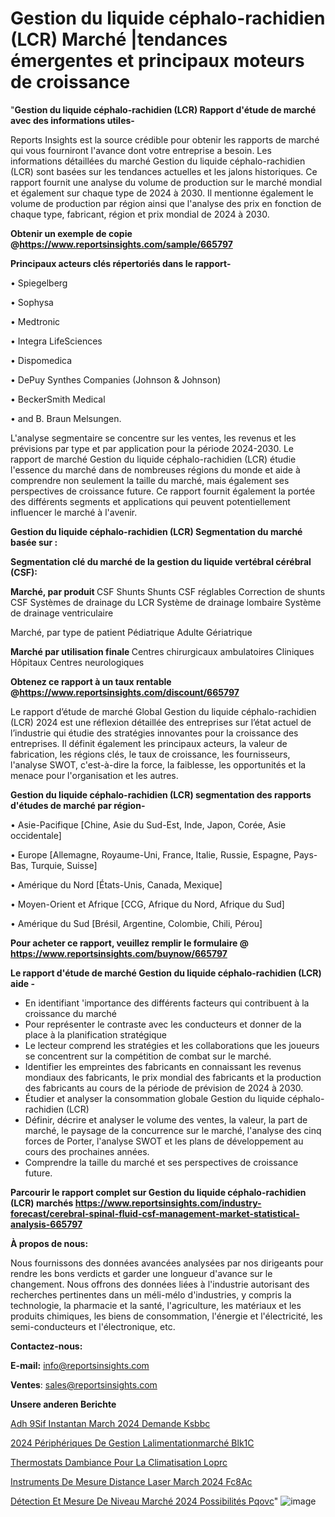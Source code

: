 # Gestion du liquide céphalo-rachidien (LCR) Marché |tendances émergentes et principaux moteurs de croissance

"<strong>Gestion du liquide céphalo-rachidien (LCR) Rapport d'étude de marché avec des informations utiles-</strong>

Reports Insights est la source crédible pour obtenir les rapports de marché qui vous fourniront l'avance dont votre entreprise a besoin. Les informations détaillées du marché Gestion du liquide céphalo-rachidien (LCR) sont basées sur les tendances actuelles et les jalons historiques. Ce rapport fournit une analyse du volume de production sur le marché mondial et également sur chaque type de 2024 à 2030. Il mentionne également le volume de production par région ainsi que l'analyse des prix en fonction de chaque type, fabricant, région et prix mondial de 2024 à 2030.

<strong><b>Obtenir un exemple de copie @</b></strong><a href=https://www.reportsinsights.com/sample/665797><strong><b>https://www.reportsinsights.com/sample/665797</b></strong></a>

<b>Principaux acteurs clés répertoriés dans le rapport-</b>

<b> </b>• Spiegelberg

• Sophysa

• Medtronic

• Integra LifeSciences

• Dispomedica

• DePuy Synthes Companies (Johnson & Johnson)

• BeckerSmith Medical

• and B. Braun Melsungen.

L'analyse segmentaire se concentre sur les ventes, les revenus et les prévisions par type et par application pour la période 2024-2030. Le rapport de marché Gestion du liquide céphalo-rachidien (LCR) étudie l'essence du marché dans de nombreuses régions du monde et aide à comprendre non seulement la taille du marché, mais également ses perspectives de croissance future. Ce rapport fournit également la portée des différents segments et applications qui peuvent potentiellement influencer le marché à l'avenir.

<strong>Gestion du liquide céphalo-rachidien (LCR) Segmentation du marché basée sur :</strong>

<strong> Segmentation clé du marché de la gestion du liquide vertébral cérébral (CSF): </strong>

<strong> Marché, par produit </strong>
CSF Shunts
Shunts CSF réglables
Correction de shunts CSF
Systèmes de drainage du LCR
Système de drainage lombaire
Système de drainage ventriculaire

Marché, par type de patient
Pédiatrique
Adulte
Gériatrique

<strong> Marché par utilisation finale </strong>
Centres chirurgicaux ambulatoires
Cliniques
Hôpitaux
Centres neurologiques

<strong><b>Obtenez ce rapport à un taux rentable @</b></strong><a href=https://www.reportsinsights.com/discount/665797><strong><b>https://www.reportsinsights.com/discount/665797</b></strong></a>

Le rapport d’étude de marché Global Gestion du liquide céphalo-rachidien (LCR) 2024 est une réflexion détaillée des entreprises sur l’état actuel de l’industrie qui étudie des stratégies innovantes pour la croissance des entreprises. Il définit également les principaux acteurs, la valeur de fabrication, les régions clés, le taux de croissance, les fournisseurs, l'analyse SWOT, c'est-à-dire la force, la faiblesse, les opportunités et la menace pour l'organisation et les autres.

<strong>Gestion du liquide céphalo-rachidien (LCR) segmentation des rapports d'études de marché par région-</strong>

• Asie-Pacifique [Chine, Asie du Sud-Est, Inde, Japon, Corée, Asie occidentale]

• Europe [Allemagne, Royaume-Uni, France, Italie, Russie, Espagne, Pays-Bas, Turquie, Suisse]

• Amérique du Nord [États-Unis, Canada, Mexique]

• Moyen-Orient et Afrique [CCG, Afrique du Nord, Afrique du Sud]

• Amérique du Sud [Brésil, Argentine, Colombie, Chili, Pérou]

<strong>Pour acheter ce rapport, veuillez remplir le formulaire @   <a href=https://www.reportsinsights.com/buynow/665797>https://www.reportsinsights.com/buynow/665797</a></strong>

<strong>Le rapport d'étude de marché Gestion du liquide céphalo-rachidien (LCR) aide -</strong>
<ul>
  <li>En identifiant 'importance des différents facteurs qui contribuent à la croissance du marché</li>
  <li>Pour représenter le contraste avec les conducteurs et donner de la place à la planification stratégique</li>
  <li>Le lecteur comprend les stratégies et les collaborations que les joueurs se concentrent sur la compétition de combat sur le marché.</li>
  <li>Identifier les empreintes des fabricants en connaissant les revenus mondiaux des fabricants, le prix mondial des fabricants et la production des fabricants au cours de la période de prévision de 2024 à 2030.</li>
  <li>Étudier et analyser la consommation globale Gestion du liquide céphalo-rachidien (LCR)</li>
  <li>Définir, décrire et analyser le volume des ventes, la valeur, la part de marché, le paysage de la concurrence sur le marché, l'analyse des cinq forces de Porter, l'analyse SWOT et les plans de développement au cours des prochaines années.</li>
  <li>Comprendre la taille du marché et ses perspectives de croissance future.</li>
</ul>

<strong>Parcourir le rapport complet sur Gestion du liquide céphalo-rachidien (LCR) marchés <a href=https://www.reportsinsights.com/industry-forecast/cerebral-spinal-fluid-csf-management-market-statistical-analysis-665797>https://www.reportsinsights.com/industry-forecast/cerebral-spinal-fluid-csf-management-market-statistical-analysis-665797</a></strong>

<strong>À propos de nous:</strong>

Nous fournissons des données avancées analysées par nos dirigeants pour rendre les bons verdicts et garder une longueur d'avance sur le changement. Nous offrons des données liées à l'industrie autorisant des recherches pertinentes dans un méli-mélo d'industries, y compris la technologie, la pharmacie et la santé, l'agriculture, les matériaux et les produits chimiques, les biens de consommation, l'énergie et l'électricité, les semi-conducteurs et l'électronique, etc.

<strong>Contactez-nous:</strong>

<strong>E-mail:</strong> <a href=mailto:info@reportsinsights.com>info@reportsinsights.com</a>

<strong>Ventes</strong>: <a href=mailto:sales@reportsinsights.com>sales@reportsinsights.com</a>

<strong>Unsere anderen Berichte</strong>

<a href=https://www.linkedin.com/pulse/adh%C3%A9sif-instantan%C3%A9-march%C3%A9-2024-demande-ksbbc/>Adh 9Sif Instantan March 2024 Demande Ksbbc</a>

<a href=https://www.linkedin.com/pulse/2024-périphériques-de-gestion-lalimentationmarché-blk1c/>2024 Périphériques De Gestion Lalimentationmarché Blk1C</a>

<a href=https://www.linkedin.com/pulse/thermostats-dambiance-pour-la-climatisation-loprc/>Thermostats Dambiance Pour La Climatisation Loprc</a>

<a href=https://www.linkedin.com/pulse/instruments-de-mesure-distance-laser-march%C3%A9-2024-fc8ac/>Instruments De Mesure Distance Laser March 2024 Fc8Ac</a>

<a href=https://www.linkedin.com/pulse/détection-et-mesure-de-niveau-marché-2024-possibilités-pqovc/>Détection Et Mesure De Niveau Marché 2024 Possibilités Pqovc</a>"
![image](https://github.com/daminid12/RImarketreport/assets/158430485/6ebfc413-030e-46cc-be3d-ed62e5117e25)
